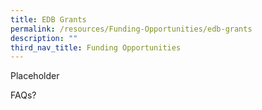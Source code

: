 ```yaml
---
title: EDB Grants
permalink: /resources/Funding-Opportunities/edb-grants
description: ""
third_nav_title: Funding Opportunities
---
```

Placeholder

FAQs?
